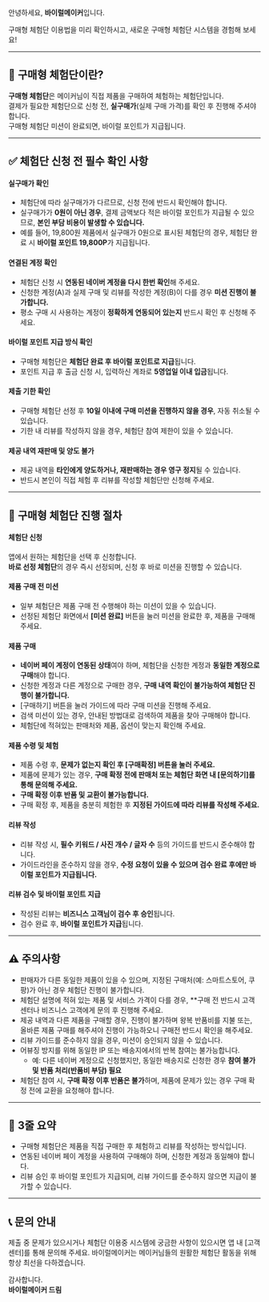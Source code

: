 안녕하세요, **바이럴메이커**입니다.  

구매형 체험단 이용법을 미리 확인하시고, 새로운 구매형 체험단 시스템을 경험해 보세요!

---

## 🤔 구매형 체험단이란?
**구매형 체험단**은 메이커님이 직접 제품을 구매하여 체험하는 체험단입니다.  
결제가 필요한 체험단으로 신청 전, **실구매가**(실제 구매 가격)를 확인 후 진행해 주셔야 합니다.  
구매형 체험단 미션이 완료되면, 바이럴 포인트가 지급됩니다.

---

## ✅ 체험단 신청 전 필수 확인 사항

#### 실구매가 확인
- 체험단에 따라 실구매가가 다르므로, 신청 전에 반드시 확인해야 합니다.  
- 실구매가가 **0원이 아닌 경우**, 결제 금액보다 적은 바이럴 포인트가 지급될 수 있으므로, **본인 부담 비용이 발생할 수 있습니다.**  
- 예를 들어, 19,800원 제품에서 실구매가 0원으로 표시된 체험단의 경우, 체험단 완료 시 **바이럴 포인트 19,800P**가 지급됩니다.  

#### 연결된 계정 확인
- 체험단 신청 시 **연동된 네이버 계정을 다시 한번 확인**해 주세요.  
- 신청한 계정(A)과 실제 구매 및 리뷰를 작성한 계정(B)이 다를 경우 **미션 진행이 불가합니다.**  
- 평소 구매 시 사용하는 계정이 **정확하게 연동되어 있는지** 반드시 확인 후 신청해 주세요.  

#### 바이럴 포인트 지급 방식 확인
- 구매형 체험단은 **체험단 완료 후 바이럴 포인트로 지급**됩니다.  
- 포인트 지급 후 출금 신청 시, 입력하신 계좌로 **5영업일 이내 입금**됩니다.  

#### 제출 기한 확인
- 구매형 체험단 선정 후 **10일 이내에 구매 미션을 진행하지 않을 경우**, 자동 취소될 수 있습니다.  
- 기한 내 리뷰를 작성하지 않을 경우, 체험단 참여 제한이 있을 수 있습니다.  

#### 제공 내역 재판매 및 양도 불가  
- 제공 내역을 **타인에게 양도하거나, 재판매하는 경우 영구 정지**될 수 있습니다.  
- 반드시 본인이 직접 체험 후 리뷰를 작성할 체험단만 신청해 주세요.  

---

## 🚀 구매형 체험단 진행 절차

#### 체험단 신청  
앱에서 원하는 체험단을 선택 후 신청합니다.  
**바로 선정 체험단**의 경우 즉시 선정되며, 신청 후 바로 미션을 진행할 수 있습니다.  

#### 제품 구매 전 미션
- 일부 체험단은 제품 구매 전 수행해야 하는 미션이 있을 수 있습니다.  
- 선정된 체험단 화면에서 **[미션 완료]** 버튼을 눌러 미션을 완료한 후, 제품을 구매해 주세요.  

#### 제품 구매  
- **네이버 페이 계정이 연동된 상태**여야 하며, 체험단을 신청한 계정과 **동일한 계정으로 구매**해야 합니다.  
- 신청한 계정과 다른 계정으로 구매한 경우, **구매 내역 확인이 불가능하여 체험단 진행이 불가합니다.**  
- [구매하기] 버튼을 눌러 가이드에 따라 구매 미션을 진행해 주세요.  
- 검색 미션이 있는 경우, 안내된 방법대로 검색하여 제품을 찾아 구매해야 합니다.  
- 체험단에 적혀있는 판매처와 제품, 옵션이 맞는지 확인해 주세요.  

#### 제품 수령 및 체험  
- 제품 수령 후, **문제가 없는지 확인 후 [구매확정] 버튼을 눌러 주세요.**  
- 제품에 문제가 있는 경우, **구매 확정 전에 판매처 또는 체험단 화면 내 [문의하기]를 통해 문의해 주세요.**  
- **구매 확정 이후 반품 및 교환이 불가능합니다.**  
- 구매 확정 후, 제품을 충분히 체험한 후 **지정된 가이드에 따라 리뷰를 작성해 주세요.**  

#### 리뷰 작성  
- 리뷰 작성 시, **필수 키워드 / 사진 개수 / 글자 수** 등의 가이드를 반드시 준수해야 합니다.  
- 가이드라인을 준수하지 않을 경우, **수정 요청이 있을 수 있으며 검수 완료 후에만 바이럴 포인트가 지급됩니다.**  

#### 리뷰 검수 및 바이럴 포인트 지급  
- 작성된 리뷰는 **비즈니스 고객님이 검수 후 승인**됩니다.  
- 검수 완료 후, **바이럴 포인트가 지급**됩니다.  

---

## ⚠️ 주의사항  
- 판매자가 다른 동일한 제품이 있을 수 있으며, 지정된 구매처(예: 스마트스토어, 쿠팡)가 아닌 경우 체험단 진행이 불가합니다.  
- 체험단 설명에 적혀 있는 제품 및 서비스 가격이 다를 경우, **구매 전 반드시 고객센터나 비즈니스 고객에게 문의 후 진행해 주세요.  
- 제공 내역과 다른 제품을 구매할 경우, 진행이 불가하며 왕복 반품비를 지불 또는, 올바른 제품 구매를 해주셔야 진행이 가능하오니 구매전 반드시 확인을 해주세요.
- 리뷰 가이드를 준수하지 않을 경우, 미션이 승인되지 않을 수 있습니다.
- 어뷰징 방지를 위해 동일한 IP 또는 배송지에서의 반복 참여는 불가능합니다.
  - 예: 다른 네이버 계정으로 신청했지만, 동일한 배송지로 신청한 경우 **참여 불가 및 반품 처리(반품비 부담) 필요**  
- 체험단 참여 시, **구매 확정 이후 반품은 불가**하며, 제품에 문제가 있는 경우 구매 확정 전에 교환을 요청해야 합니다. 

---

## 📌 3줄 요약  
- 구매형 체험단은 제품을 직접 구매한 후 체험하고 리뷰를 작성하는 방식입니다.  
- 연동된 네이버 페이 계정을 사용하여 구매해야 하며, 신청한 계정과 동일해야 합니다.  
- 리뷰 승인 후 바이럴 포인트가 지급되며, 리뷰 가이드를 준수하지 않으면 지급이 불가할 수 있습니다.  

---

## 📞 문의 안내  
제출 중 문제가 있으시거나 체험단 이용중 시스템에 궁금한 사항이 있으시면 앱 내 [고객센터]를 통해 문의해 주세요. 
바이럴메이커는 메이커님들의 원활한 체험단 활동을 위해 항상 최선을 다하겠습니다.  

감사합니다.  
**바이럴메이커 드림**
